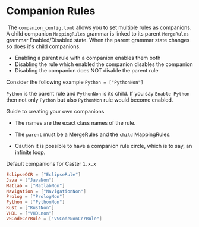 # Companion Rules

​    The `companion_config.toml` allows you to set multiple rules as companions.  A child companion `MappingRules` grammar is linked to its parent `MergeRules` grammar Enabled/Disabled state. When the parent grammar state changes so does it's child companions.

- Enabling a parent rule with a companion enables them both
- Disabling the rule which enabled the companion disables the companion
- Disabling the companion does NOT disable the parent rule

Consider the following example `Python = ["PythonNon"]` 

`Python` is the parent rule and `PythonNon` is its child. If you say  `Enable Python` then not only `Python` but also `PythonNon` rule would become enabled.

Guide to creating your own companions

- The names are the exact class names of the rule.

- The `parent` must be a MergeRules and the `child` MappingRules.

- Caution it is possible to have a companion rule circle, which  is to say, an infinite loop.

Default companions for Caster `1.x.x`

```toml
EclipseCCR = ["EclipseRule"]
Java = ["JavaNon"]
Matlab = ["MatlabNon"]
Navigation = ["NavigationNon"]
Prolog = ["PrologNon"]
Python = ["PythonNon"]
Rust = ["RustNon"]
VHDL = ["VHDLnon"]
VSCodeCcrRule = ["VSCodeNonCcrRule"]
```
